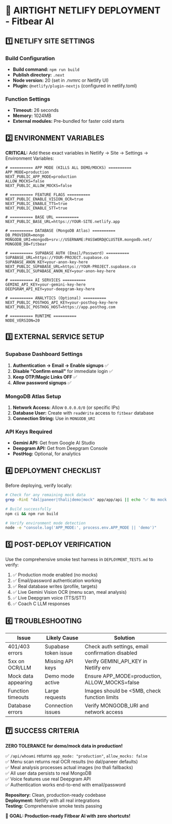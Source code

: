 # 🚀 AIRTIGHT NETLIFY DEPLOYMENT - Fitbear AI

## 1️⃣ NETLIFY SITE SETTINGS

### Build Configuration
- **Build command:** `npm run build`
- **Publish directory:** `.next`
- **Node version:** 20 (set in .nvmrc or Netlify UI)
- **Plugin:** `@netlify/plugin-nextjs` (configured in netlify.toml)

### Function Settings
- **Timeout:** 26 seconds
- **Memory:** 1024MB
- **External modules:** Pre-bundled for faster cold starts

## 2️⃣ ENVIRONMENT VARIABLES

**CRITICAL:** Add these exact variables in Netlify → Site → Settings → Environment Variables:

```env
# ========== APP MODE (KILLS ALL DEMO/MOCKS) ==========
APP_MODE=production
NEXT_PUBLIC_APP_MODE=production
ALLOW_MOCKS=false
NEXT_PUBLIC_ALLOW_MOCKS=false

# ========== FEATURE FLAGS ==========
NEXT_PUBLIC_ENABLE_VISION_OCR=true
NEXT_PUBLIC_ENABLE_TTS=true
NEXT_PUBLIC_ENABLE_STT=true

# ========== BASE URL ==========
NEXT_PUBLIC_BASE_URL=https://YOUR-SITE.netlify.app

# ========== DATABASE (MongoDB Atlas) ==========
DB_PROVIDER=mongo
MONGODB_URI=mongodb+srv://USERNAME:PASSWORD@CLUSTER.mongodb.net/
MONGODB_DB=fitbear

# ========== SUPABASE AUTH (Email/Password) ==========
SUPABASE_URL=https://YOUR-PROJECT.supabase.co
SUPABASE_ANON_KEY=your-anon-key-here
NEXT_PUBLIC_SUPABASE_URL=https://YOUR-PROJECT.supabase.co
NEXT_PUBLIC_SUPABASE_ANON_KEY=your-anon-key-here

# ========== AI SERVICES ==========
GEMINI_API_KEY=your-gemini-key-here
DEEPGRAM_API_KEY=your-deepgram-key-here

# ========== ANALYTICS (Optional) ==========
NEXT_PUBLIC_POSTHOG_API_KEY=your-posthog-key-here
NEXT_PUBLIC_POSTHOG_HOST=https://app.posthog.com

# ========== RUNTIME ==========
NODE_VERSION=20
```

## 3️⃣ EXTERNAL SERVICE SETUP

### Supabase Dashboard Settings
1. **Authentication → Email → Enable signups** ✅
2. **Disable "Confirm email"** for immediate login ✅
3. **Keep OTP/Magic Links OFF** ✅
4. **Allow password signups** ✅

### MongoDB Atlas Setup
1. **Network Access:** Allow `0.0.0.0/0` (or specific IPs)
2. **Database User:** Create with `readWrite` access to `fitbear` database
3. **Connection String:** Use in `MONGODB_URI`

### API Keys Required
- **Gemini API:** Get from Google AI Studio
- **Deepgram API:** Get from Deepgram Console  
- **PostHog:** Optional, for analytics

## 4️⃣ DEPLOYMENT CHECKLIST

Before deploying, verify locally:

```bash
# Check for any remaining mock data
grep -RinE "dal|paneer|thali|demo|mock" app/app/api || echo "✅ No mock strings found"

# Build successfully
npm ci && npm run build

# Verify environment mode detection
node -e "console.log('APP_MODE:', process.env.APP_MODE || 'demo')"
```

## 5️⃣ POST-DEPLOY VERIFICATION

Use the comprehensive smoke test harness in `DEPLOYMENT_TESTS.md` to verify:

1. ✅ Production mode enabled (no mocks)
2. ✅ Email/password authentication working
3. ✅ Real database writes (profile, targets)
4. ✅ Live Gemini Vision OCR (menu scan, meal analysis)
5. ✅ Live Deepgram voice (TTS/STT)
6. ✅ Coach C LLM responses

## 6️⃣ TROUBLESHOOTING

| Issue | Likely Cause | Solution |
|-------|-------------|----------|
| 401/403 errors | Supabase token issue | Check auth settings, email confirmation disabled |
| 5xx on OCR/LLM | Missing API keys | Verify GEMINI_API_KEY in Netlify env |
| Mock data appearing | Demo mode active | Ensure APP_MODE=production, ALLOW_MOCKS=false |
| Function timeouts | Large requests | Images should be <5MB, check function limits |
| Database errors | Connection issues | Verify MONGODB_URI and network access |

## 7️⃣ SUCCESS CRITERIA

**ZERO TOLERANCE for demo/mock data in production!**

✅ `/api/whoami` returns `app_mode: "production"`, `allow_mocks: false`  
✅ Menu scan returns real OCR results (no dal/paneer defaults)  
✅ Meal analysis processes actual images (no thali fallbacks)  
✅ All user data persists to real MongoDB  
✅ Voice features use real Deepgram API  
✅ Authentication works end-to-end with email/password  

**Repository:** Clean, production-ready codebase  
**Deployment:** Netlify with all real integrations  
**Testing:** Comprehensive smoke tests passing  

🎯 **GOAL: Production-ready Fitbear AI with zero shortcuts!**